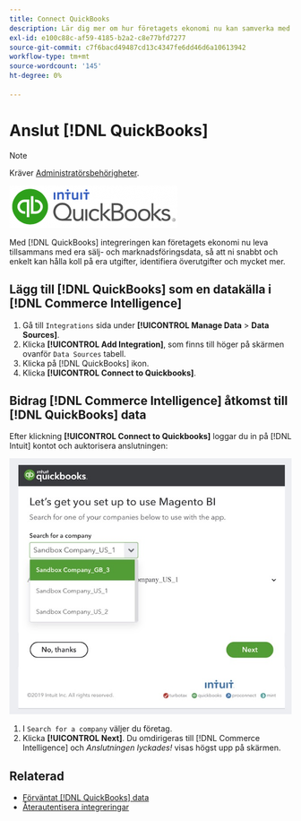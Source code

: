 ```yaml
---
title: Connect QuickBooks
description: Lär dig mer om hur företagets ekonomi nu kan samverka med era sälj- och marknadsföringsdata, så att ni snabbt och enkelt kan hålla koll på era utgifter, identifiera överutgifter och mycket annat.
exl-id: e100c88c-af59-4185-b2a2-c8e77bfd7277
source-git-commit: c7f6bacd49487cd13c4347fe6dd46d6a10613942
workflow-type: tm+mt
source-wordcount: '145'
ht-degree: 0%

---
```


# Anslut [!DNL QuickBooks]

>[!NOTE]
>
>Kräver [Administratörsbehörigheter](../../../administrator/user-management/user-management.md).

![](../../../assets/Quickbooks.png)

Med [!DNL QuickBooks] integreringen kan företagets ekonomi nu leva tillsammans med era sälj- och marknadsföringsdata, så att ni snabbt och enkelt kan hålla koll på era utgifter, identifiera överutgifter och mycket mer.

## Lägg till [!DNL QuickBooks] som en datakälla i [!DNL Commerce Intelligence]

1. Gå till `Integrations` sida under **[!UICONTROL Manage Data** > **Data Sources]**.
1. Klicka **[!UICONTROL Add Integration]**, som finns till höger på skärmen ovanför `Data Sources` tabell.
1. Klicka på [!DNL QuickBooks] ikon.
1. Klicka **[!UICONTROL Connect to Quickbooks]**.

## Bidrag [!DNL Commerce Intelligence] åtkomst till [!DNL QuickBooks] data

Efter klickning **[!UICONTROL Connect to Quickbooks]** loggar du in på [!DNL Intuit] kontot och auktorisera anslutningen:

![](../../../assets/QuickBooks_App_Store_1.jpg)

1. I `Search for a company` väljer du företag.
1. Klicka **[!UICONTROL Next]**. Du omdirigeras till [!DNL Commerce Intelligence] och *Anslutningen lyckades!* visas högst upp på skärmen.

## Relaterad

* [Förväntat [!DNL QuickBooks] data](../integrations/quickbooks-data.md)
* [Återautentisera integreringar](https://experienceleague.adobe.com/docs/commerce-knowledge-base/kb/how-to/mbi-reauthenticating-integrations.html)
